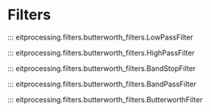 # Filters

::: eitprocessing.filters.butterworth_filters.LowPassFilter

::: eitprocessing.filters.butterworth_filters.HighPassFilter

::: eitprocessing.filters.butterworth_filters.BandStopFilter

::: eitprocessing.filters.butterworth_filters.BandPassFilter

::: eitprocessing.filters.butterworth_filters.ButterworthFilter
